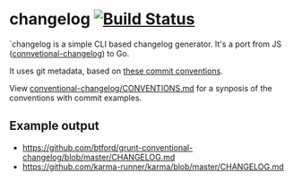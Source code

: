 # changelog [![Build Status](https://drone.io/github.com/SebastianM/changelog/status.png)](https://drone.io/github.com/SebastianM/changelog/latest)

`changelog is a simple CLI based changelog generator. 
It's a port from JS ([connvetional-changelog](https://github.com/ajoslin/conventional-changelog)) to Go.

It uses git metadata, based on [these commit conventions](https://docs.google.com/document/d/1QrDFcIiPjSLDn3EL15IJygNPiHORgU1_OOAqWjiDU5Y/).

View [conventional-changelog/CONVENTIONS.md](https://github.com/ajoslin/conventional-changelog/blob/master/CONVENTIONS.md) for a synposis of the conventions with commit examples.

## Example output
- https://github.com/btford/grunt-conventional-changelog/blob/master/CHANGELOG.md
- https://github.com/karma-runner/karma/blob/master/CHANGELOG.md
